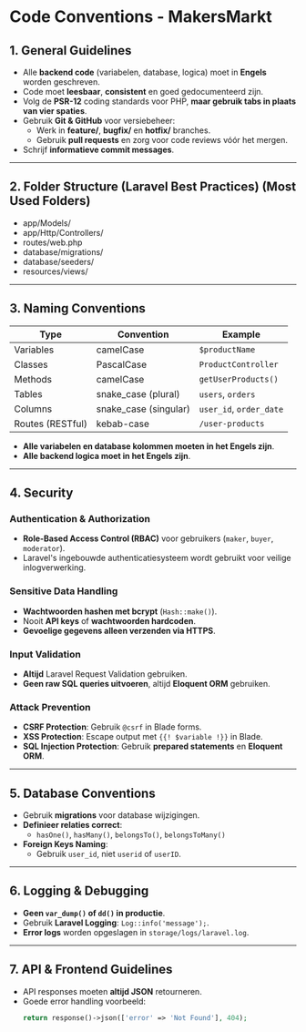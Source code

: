 # **Code Conventions - MakersMarkt**

## **1. General Guidelines**
- Alle **backend code** (variabelen, database, logica) moet in **Engels** worden geschreven.
- Code moet **leesbaar**, **consistent** en goed gedocumenteerd zijn.
- Volg de **PSR-12** coding standards voor PHP, **maar gebruik tabs in plaats van vier spaties**.
- Gebruik **Git & GitHub** voor versiebeheer:
  - Werk in **feature/**, **bugfix/** en **hotfix/** branches.
  - Gebruik **pull requests** en zorg voor code reviews vóór het mergen.
- Schrijf **informatieve commit messages**.

---

## **2. Folder Structure (Laravel Best Practices) (Most Used Folders)**
- app/Models/
- app/Http/Controllers/ 
- routes/web.php
- database/migrations/ 
- database/seeders/
- resources/views/

---

## **3. Naming Conventions**
| Type               | Convention                      | Example                  |
|--------------------|--------------------------------|--------------------------|
| Variables         | camelCase                       | `$productName`           |
| Classes          | PascalCase                      | `ProductController`      |
| Methods          | camelCase                       | `getUserProducts()`      |
| Tables           | snake_case (plural)            | `users`, `orders`        |
| Columns          | snake_case (singular)          | `user_id`, `order_date`  |
| Routes (RESTful) | kebab-case                      | `/user-products`         |

- **Alle variabelen en database kolommen moeten in het Engels zijn**.
- **Alle backend logica moet in het Engels zijn**.

---

## **4. Security**
### **Authentication & Authorization**
- **Role-Based Access Control (RBAC)** voor gebruikers (`maker`, `buyer`, `moderator`).
- Laravel's ingebouwde authenticatiesysteem wordt gebruikt voor veilige inlogverwerking.

### **Sensitive Data Handling**
- **Wachtwoorden hashen met bcrypt** (`Hash::make()`).
- Nooit **API keys** of **wachtwoorden hardcoden**.
- **Gevoelige gegevens alleen verzenden via HTTPS**.

### **Input Validation**
- **Altijd** Laravel Request Validation gebruiken.
- **Geen raw SQL queries uitvoeren**, altijd **Eloquent ORM** gebruiken.

### **Attack Prevention**
- **CSRF Protection**: Gebruik `@csrf` in Blade forms.
- **XSS Protection**: Escape output met `{{! $variable !}}` in Blade.
- **SQL Injection Protection**: Gebruik **prepared statements** en **Eloquent ORM**.

---

## **5. Database Conventions**
- Gebruik **migrations** voor database wijzigingen.
- **Definieer relaties correct**:
  - `hasOne()`, `hasMany()`, `belongsTo()`, `belongsToMany()`
- **Foreign Keys Naming**:
  - Gebruik `user_id`, niet `userid` of `userID`.

---

## **6. Logging & Debugging**
- **Geen `var_dump()` of `dd()` in productie**.
- Gebruik **Laravel Logging**: `Log::info('message');`.
- **Error logs** worden opgeslagen in `storage/logs/laravel.log`.

---

## **7. API & Frontend Guidelines**
- API responses moeten **altijd JSON** retourneren.
- Goede error handling voorbeeld:
  ```php
  return response()->json(['error' => 'Not Found'], 404);
